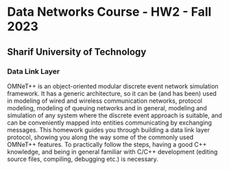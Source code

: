 # Data Networks Course - HW2 - Fall 2023
## Sharif University of Technology
### Data Link Layer

OMNeT++ is an object-oriented modular discrete event network simulation framework. It has a generic
architecture, so it can be (and has been) used in modeling of wired and wireless communication networks,
protocol modeling, modeling of queuing networks and in general, modeling and simulation of any system
where the discrete event approach is suitable, and can be conveniently mapped into entities communicating
by exchanging messages. This homework guides you through building a data link layer protocol, showing you
along the way some of the commonly used OMNeT++ features. To practically follow the steps, having a good
C++ knowledge, and being in general familiar with C/C++ development (editing source files, compiling,
debugging etc.) is necessary.
